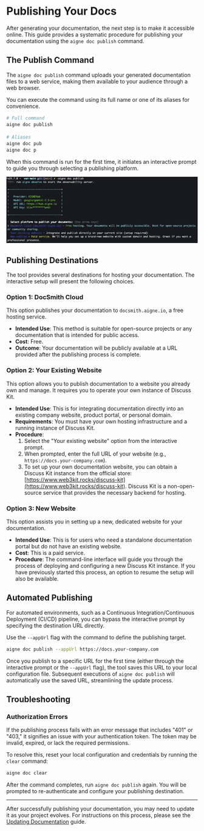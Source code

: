 # Publishing Your Docs

After generating your documentation, the next step is to make it accessible online. This guide provides a systematic procedure for publishing your documentation using the `aigne doc publish` command.

## The Publish Command

The `aigne doc publish` command uploads your generated documentation files to a web service, making them available to your audience through a web browser.

You can execute the command using its full name or one of its aliases for convenience.

```bash Command Execution icon=lucide:terminal
# Full command
aigne doc publish

# Aliases
aigne doc pub
aigne doc p
```

When this command is run for the first time, it initiates an interactive prompt to guide you through selecting a publishing platform.

![Publish Documentation Dialog](../assets/screenshots/doc-publish.png)

## Publishing Destinations

The tool provides several destinations for hosting your documentation. The interactive setup will present the following choices.

### Option 1: DocSmith Cloud

This option publishes your documentation to `docsmith.aigne.io`, a free hosting service.

*   **Intended Use**: This method is suitable for open-source projects or any documentation that is intended for public access.
*   **Cost**: Free.
*   **Outcome**: Your documentation will be publicly available at a URL provided after the publishing process is complete.

### Option 2: Your Existing Website

This option allows you to publish documentation to a website you already own and manage. It requires you to operate your own instance of Discuss Kit.

*   **Intended Use**: This is for integrating documentation directly into an existing company website, product portal, or personal domain.
*   **Requirements**: You must have your own hosting infrastructure and a running instance of Discuss Kit.
*   **Procedure**:
    1.  Select the "Your existing website" option from the interactive prompt.
    2.  When prompted, enter the full URL of your website (e.g., `https://docs.your-company.com`).
    3.  To set up your own documentation website, you can obtain a Discuss Kit instance from the official store: [https://www.web3kit.rocks/discuss-kit](https://www.web3kit.rocks/discuss-kit). Discuss Kit is a non-open-source service that provides the necessary backend for hosting.

### Option 3: New Website

This option assists you in setting up a new, dedicated website for your documentation.

*   **Intended Use**: This is for users who need a standalone documentation portal but do not have an existing website.
*   **Cost**: This is a paid service.
*   **Procedure**: The command-line interface will guide you through the process of deploying and configuring a new Discuss Kit instance. If you have previously started this process, an option to resume the setup will also be available.

## Automated Publishing

For automated environments, such as a Continuous Integration/Continuous Deployment (CI/CD) pipeline, you can bypass the interactive prompt by specifying the destination URL directly.

Use the `--appUrl` flag with the command to define the publishing target.

```bash Direct Publishing Example icon=lucide:terminal
aigne doc publish --appUrl https://docs.your-company.com
```

Once you publish to a specific URL for the first time (either through the interactive prompt or the `--appUrl` flag), the tool saves this URL to your local configuration file. Subsequent executions of `aigne doc publish` will automatically use the saved URL, streamlining the update process.

## Troubleshooting

### Authorization Errors

If the publishing process fails with an error message that includes "401" or "403," it signifies an issue with your authentication token. The token may be invalid, expired, or lack the required permissions.

To resolve this, reset your local configuration and credentials by running the `clear` command:

```bash Clear Configuration icon=lucide:terminal
aigne doc clear
```

After the command completes, run `aigne doc publish` again. You will be prompted to re-authenticate and configure your publishing destination.

---

After successfully publishing your documentation, you may need to update it as your project evolves. For instructions on this process, please see the [Updating Documentation](./guides-updating-documentation.md) guide.
